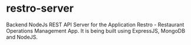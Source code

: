 # restro-server

Backend NodeJs REST API Server for the Application Restro - Restaurant Operations Management App. It is being built using ExpressJS, MongoDB and NodeJS.

